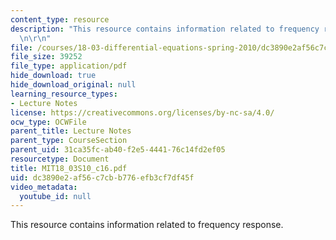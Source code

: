 ```yaml
---
content_type: resource
description: "This resource contains information related to frequency response. \r\
  \n\r\n"
file: /courses/18-03-differential-equations-spring-2010/dc3890e2af56c7cbb776efb3cf7df45f_MIT18_03S10_c16.pdf
file_size: 39252
file_type: application/pdf
hide_download: true
hide_download_original: null
learning_resource_types:
- Lecture Notes
license: https://creativecommons.org/licenses/by-nc-sa/4.0/
ocw_type: OCWFile
parent_title: Lecture Notes
parent_type: CourseSection
parent_uid: 31ca35fc-ab40-f2e5-4441-76c14fd2ef05
resourcetype: Document
title: MIT18_03S10_c16.pdf
uid: dc3890e2-af56-c7cb-b776-efb3cf7df45f
video_metadata:
  youtube_id: null
---
```

This resource contains information related to frequency response. 

